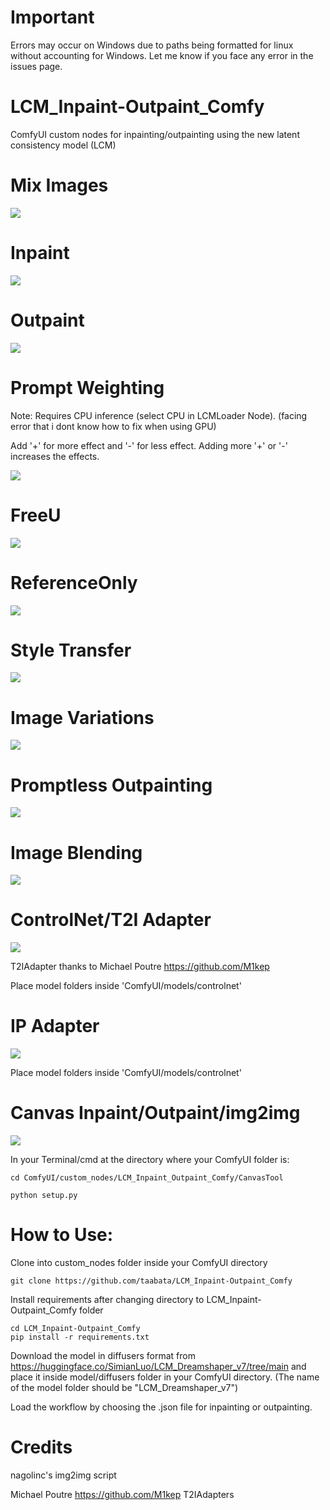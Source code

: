 # Important

Errors may occur on Windows due to paths being formatted for linux without accounting for Windows. Let me know if you face any error in the issues page.


# LCM_Inpaint-Outpaint_Comfy
ComfyUI custom nodes for inpainting/outpainting using the new latent consistency model (LCM)

# Mix Images
<img src='https://github.com/taabata/LCM_Inpaint_Outpaint_Comfy/blob/main/LCM/instructions.png'>


# Inpaint
<img src='https://github.com/taabata/LCM_Inpaint-Outpaint_Comfy/blob/main/LCM/Screenshot%20from%202023-10-24%2022-38-53.png'>


# Outpaint
<img src='https://github.com/taabata/LCM_Inpaint-Outpaint_Comfy/blob/main/LCM/Screenshot%20from%202023-10-24%2022-42-53.png'>


# Prompt Weighting

Note: Requires CPU inference (select CPU in LCMLoader Node). (facing error that i dont know how to fix when using GPU)

Add '+' for more effect and '-' for less effect. Adding more '+' or '-' increases the effects.

<img src='https://github.com/taabata/LCM_Inpaint-Outpaint_Comfy/blob/main/LCM/Screenshot%20from%202023-10-26%2020-18-11.png'>



# FreeU
<img src='https://github.com/taabata/LCM_Inpaint-Outpaint_Comfy/blob/main/LCM/Screenshot%20from%202023-10-26%2020-39-33.png'>


# ReferenceOnly
<img src='https://github.com/taabata/LCM_Inpaint-Outpaint_Comfy/blob/main/LCM/Screenshot%20from%202023-10-29%2000-09-32.png'>


# Style Transfer
<img src='https://github.com/taabata/LCM_Inpaint-Outpaint_Comfy/blob/main/LCM/Screenshot%20from%202023-10-29%2020-08-52.png'>


# Image Variations
<img src='https://github.com/taabata/LCM_Inpaint-Outpaint_Comfy/blob/main/LCM/Screenshot%20from%202023-10-29%2002-33-23.png'>


# Promptless Outpainting
<img src='https://github.com/taabata/LCM_Inpaint-Outpaint_Comfy/blob/main/LCM/Screenshot%20from%202023-10-29%2003-32-29.png'>


# Image Blending
<img src='https://github.com/taabata/LCM_Inpaint-Outpaint_Comfy/blob/main/LCM/Screenshot%20from%202023-10-29%2022-46-43.png'>

# ControlNet/T2I Adapter
<img src='https://github.com/taabata/LCM_Inpaint_Outpaint_Comfy/blob/main/LCM/Screenshot%20from%202023-11-02%2023-41-10.png'>

T2IAdapter thanks to Michael Poutre https://github.com/M1kep 

Place model folders inside 'ComfyUI/models/controlnet'

# IP Adapter
<img src='https://github.com/taabata/LCM_Inpaint_Outpaint_Comfy/blob/main/LCM/Screenshot%20from%202023-11-06%2020-37-20.png'>

Place model folders inside 'ComfyUI/models/controlnet'


# Canvas Inpaint/Outpaint/img2img
<img src='https://github.com/taabata/LCM_Inpaint_Outpaint_Comfy/blob/main/LCM/Screenshot%20from%202023-11-15%2002-51-12.png'>

In your Terminal/cmd at the directory where your ComfyUI folder is:

```
cd ComfyUI/custom_nodes/LCM_Inpaint_Outpaint_Comfy/CanvasTool

python setup.py

```


# How to Use:
Clone into custom_nodes folder inside your ComfyUI directory
   ```
   git clone https://github.com/taabata/LCM_Inpaint-Outpaint_Comfy
   ```
Install requirements after changing directory to LCM_Inpaint-Outpaint_Comfy folder

```
cd LCM_Inpaint-Outpaint_Comfy
pip install -r requirements.txt
```

Download the model in diffusers format from https://huggingface.co/SimianLuo/LCM_Dreamshaper_v7/tree/main and place it inside model/diffusers folder in your ComfyUI directory. (The name of the model folder should be "LCM_Dreamshaper_v7")

Load the workflow by choosing the .json file for inpainting or outpainting.




# Credits

nagolinc's img2img script


Michael Poutre https://github.com/M1kep T2IAdapters

